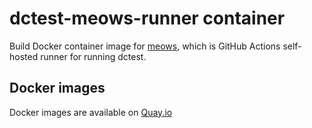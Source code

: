 dctest-meows-runner container
=================

Build Docker container image for [meows][], which is GitHub Actions self-hosted runner for running dctest.

[meows]: https://github.com/cybozu-go/meows

Docker images
-------------

Docker images are available on [Quay.io](https://quay.io/repository/cybozu/dctest-meows-runner)
